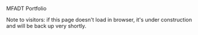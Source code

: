 MFADT Portfolio

Note to visitors: if this page doesn't load in browser, it's under construction and will be back up very shortly.
